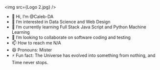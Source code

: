 <img src={Logo 2.jpg} />
- 👋 Hi, I’m @Caleb-DA
- 👀 I’m interested in Data Science and Web Design
- 🌱 I’m currently learning Full Stack Java Script and  Python Machine Learning
- 💞️ I’m looking to collaborate on software coding and testing
- 📫 How to reach me N/A
- 😄 Pronouns: Mister
- ⚡ Fun fact: The Universe has evolved into something from nothing, and Time never stops.
